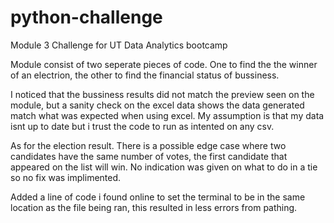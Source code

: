 # python-challenge
Module 3 Challenge for UT Data Analytics bootcamp


Module consist of two seperate pieces of code. One to find the the winner of an electrion, the other to find the financial status of bussiness.

I noticed that the bussiness results did not match the preview seen on the module, but a sanity check on the excel data shows the data generated match what was expected when using excel. My assumption is that my data isnt up to date but i trust the code to run as intented on any csv.

As for the election result. There is a possible edge case where two candidates have the same number of votes, the first candidate that appeared on the list will win. No indication was given on what to do in a tie so no fix was implimented.

Added a line of code i found online to set the terminal to be in the same location as the file being ran, this resulted in less errors from pathing. 

